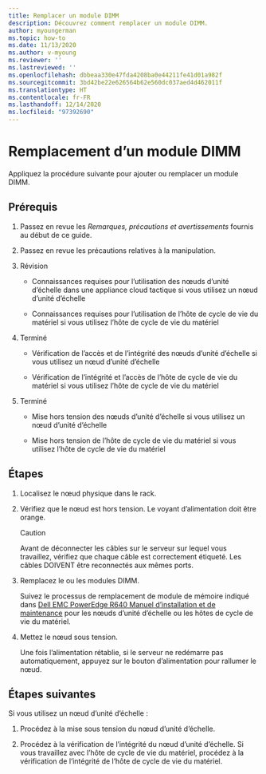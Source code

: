 ```yaml
---
title: Remplacer un module DIMM
description: Découvrez comment remplacer un module DIMM.
author: myoungerman
ms.topic: how-to
ms.date: 11/13/2020
ms.author: v-myoung
ms.reviewer: ''
ms.lastreviewed: ''
ms.openlocfilehash: dbbeaa330e47fda4208ba0e44211fe41d01a982f
ms.sourcegitcommit: 3bd42be22e626564b62e560dc037aed4d462011f
ms.translationtype: HT
ms.contentlocale: fr-FR
ms.lasthandoff: 12/14/2020
ms.locfileid: "97392690"
---
```

# <a name="replacing-a-dimm"></a>Remplacement d’un module DIMM

Appliquez la procédure suivante pour ajouter ou remplacer un module DIMM.

## <a name="prerequisites"></a>Prérequis

1.  Passez en revue les *Remarques, précautions et avertissements* fournis au début de ce guide.

2.  Passez en revue les précautions relatives à la manipulation.

3.  Révision

    -   Connaissances requises pour l’utilisation des nœuds d’unité d’échelle dans une appliance cloud tactique si vous utilisez un nœud d’unité d’échelle

    -   Connaissances requises pour l’utilisation de l’hôte de cycle de vie du matériel si vous utilisez l’hôte de cycle de vie du matériel

4.  Terminé

    -   Vérification de l’accès et de l’intégrité des nœuds d’unité d’échelle si vous utilisez un nœud d’unité d’échelle

    -   Vérification de l’intégrité et l’accès de l’hôte de cycle de vie du matériel si vous utilisez l’hôte de cycle de vie du matériel

5.  Terminé

    -   Mise hors tension des nœuds d’unité d’échelle si vous utilisez un nœud d’unité d’échelle

    -   Mise hors tension de l’hôte de cycle de vie du matériel si vous utilisez l’hôte de cycle de vie du matériel

## <a name="steps"></a>Étapes

1.  Localisez le nœud physique dans le rack.

2.  Vérifiez que le nœud est hors tension. Le voyant d’alimentation doit être orange.

    > [!CAUTION]
    > Avant de déconnecter les câbles sur le serveur sur lequel vous travaillez, vérifiez que chaque câble est correctement étiqueté. Les câbles DOIVENT être reconnectés aux mêmes ports.
    
3.  Remplacez le ou les modules DIMM.

    Suivez le processus de remplacement de module de mémoire indiqué dans [Dell EMC PowerEdge R640 Manuel d’installation et de maintenance](https://www.dell.com/support/manuals/us/en/04/poweredge-r640/per640_ism_pub/dell-emc-poweredge-r640-overview?guid=guid-f39be9ba-158c-45e3-b8b1-f07bb750d6d4) pour les nœuds d’unité d’échelle ou les hôtes de cycle de vie du matériel.
    
4.  Mettez le nœud sous tension.

    Une  fois l’alimentation rétablie, si le serveur ne redémarre pas automatiquement, appuyez sur le bouton d’alimentation pour rallumer le nœud.
    
## <a name="next-steps"></a>Étapes suivantes

Si vous utilisez un nœud d’unité d’échelle :

1.  Procédez à la mise sous tension du nœud d’unité d’échelle.

2.  Procédez à la vérification de l’intégrité du nœud d’unité d’échelle. Si vous travaillez avec l’hôte de cycle de vie du matériel, procédez à la vérification de l’intégrité de l’hôte de cycle de vie du matériel.
    

